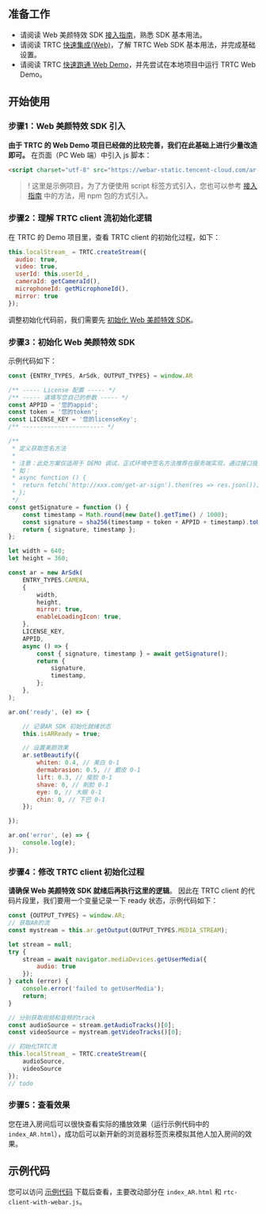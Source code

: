 ## 准备工作
- 请阅读 Web 美颜特效 SDK [接入指南](https://tcloud-doc.isd.com/document/product/616/71364?!preview&!editLang=zh)，熟悉 SDK 基本用法。
- 请阅读 TRTC [快速集成(Web)](https://cloud.tencent.com/document/product/647/16863)，了解 TRTC Web SDK 基本用法，并完成基础设置。
- 请阅读 TRTC [快速跑通 Web Demo](https://cloud.tencent.com/document/product/647/32398)，并先尝试在本地项目中运行 TRTC Web Demo。

## 开始使用
[](id:step1)
### 步骤1：Web 美颜特效 SDK 引入
**由于 TRTC 的 Web Demo 项目已经做的比较完善，我们在此基础上进行少量改造即可。**
在页面（PC Web 端）中引入 js 脚本：
```html
<script charset="utf-8" src="https://webar-static.tencent-cloud.com/ar-sdk/resources/0.0.1/webar-sdk.umd.js"></script>
```
>! 这里是示例项目，为了方便使用 script 标签方式引入，您也可以参考 [接入指南](https://tcloud-doc.isd.com/document/product/616/71364?!preview&!editLang=zh) 中的方法，用 npm 包的方式引入。


[](id:step2)
### 步骤2：理解 TRTC client 流初始化逻辑
在 TRTC 的 Demo 项目里，查看 TRTC client 的初始化过程，如下：
```js
this.localStream_ = TRTC.createStream({
  audio: true,
  video: true,
  userId: this.userId_,
  cameraId: getCameraId(),
  microphoneId: getMicrophoneId(),
  mirror: true
});
```
调整初始化代码前，我们需要先 [初始化 Web 美颜特效 SDK](#step3)。


[](id:step3)
### 步骤3：初始化 Web 美颜特效 SDK
示例代码如下：
```js
const {ENTRY_TYPES, ArSdk, OUTPUT_TYPES} = window.AR

/** ----- License 配置 ----- */
/** ----- 请填写您自己的参数 ----- */
const APPID = '您的appid';
const token = '您的token';
const LICENSE_KEY = '您的licenseKey';
/** ----------------------- */

/**
 * 定义获取签名方法
 *
 * 注意：此处方案仅适用于 DEMO 调试，正式环境中签名方法推荐在服务端实现，通过接口提供，前端调用拉取签名
 * 如：
 * async function () {
 *  return fetch('http://xxx.com/get-ar-sign').then(res => res.json());
 * };
 */
const getSignature = function () {
	const timestamp = Math.round(new Date().getTime() / 1000);
	const signature = sha256(timestamp + token + APPID + timestamp).toUpperCase();
	return { signature, timestamp };
};

let width = 640;
let height = 360;

const ar = new ArSdk(
	ENTRY_TYPES.CAMERA,
	{
		width,
		height,
		mirror: true,
		enableLoadingIcon: true,
	},
	LICENSE_KEY,
	APPID,
	async () => {
		const { signature, timestamp } = await getSignature();
		return {
			signature,
			timestamp,
		};
	},
);

ar.on('ready', (e) => {

	// 记录AR SDK 初始化就绪状态
	this.isARReady = true;

	// 设置美颜效果
	ar.setBeautify({
		whiten: 0.4, // 美白 0-1
		dermabrasion: 0.5, // 磨皮 0-1
		lift: 0.3, // 瘦脸 0-1
		shave: 0, // 削脸 0-1
		eye: 0, // 大眼 0-1
		chin: 0, // 下巴 0-1
	});

});

ar.on('error', (e) => {
	console.log(e);
});
```


[](id:step4)
### 步骤4：修改 TRTC client 初始化过程
**请确保 Web 美颜特效 SDK 就绪后再执行这里的逻辑**。
因此在 TRTC client 的代码片段里，我们要用一个变量记录一下 ready 状态，示例代码如下：
```js
const {OUTPUT_TYPES} = window.AR;
// 获取AR的流
const mystream = this.ar.getOutput(OUTPUT_TYPES.MEDIA_STREAM);

let stream = null;
try {
	stream = await navigator.mediaDevices.getUserMedia({
		audio: true
	});
} catch (error) {
	console.error('failed to getUserMedia');
	return;
}

// 分别获取视频和音频的track
const audioSource = stream.getAudioTracks()[0];
const videoSource = mystream.getVideoTracks()[0];

// 初始化TRTC流
this.localStream_ = TRTC.createStream({
	audioSource,
	videoSource
});
// todo
```


[](id:step5)
### 步骤5：查看效果
您在进入房间后可以很快查看实际的播放效果（运行示例代码中的 `index_AR.html`），成功后可以新开新的浏览器标签页来模拟其他人加入房间的效果。


## 示例代码
您可以访问 [示例代码](https://webar-static.tencent-cloud.com/docs/best_practice.zip) 下载后查看，主要改动部分在 `index_AR.html` 和 `rtc-client-with-webar.js`。
